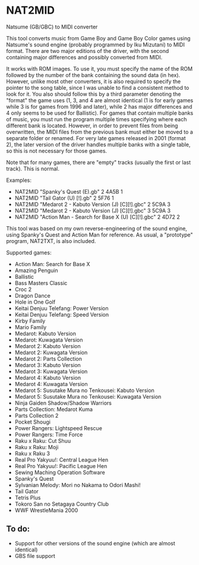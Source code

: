 # NAT2MID
Natsume (GB/GBC) to MIDI converter

This tool converts music from Game Boy and Game Boy Color games using Natsume's sound engine (probably programmed by Iku Mizutani) to MIDI format. There are two major editions of the driver, with the second containing major differences and possibly converted from MIDI.

It works with ROM images. To use it, you must specify the name of the ROM followed by the number of the bank containing the sound data (in hex). However, unlike most other converters, it is also required to specify the pointer to the song table, since I was unable to find a consistent method to look for it. You also should follow this by a third parameter denoting the "format" the game uses (1, 3, and 4 are almost identical (1 is for early games while 3 is for games from 1996 and later), while 2 has major differences and 4 only seems to be used for Ballistic).
For games that contain multiple banks of music, you must run the program multiple times specifying where each different bank is located. However, in order to prevent files from being overwritten, the MIDI files from the previous bank must either be moved to a separate folder or renamed. For very late games released in 2001 (format 2), the later version of the driver handles multiple banks with a single table, so this is not necessary for those games.

Note that for many games, there are "empty" tracks (usually the first or last track). This is normal.

Examples:
* NAT2MID "Spanky's Quest (E).gb" 2 4A5B 1
* NAT2MID "Tail Gator (U) [!].gb" 2 5F76 1
* NAT2MID "Medarot 2 - Kabuto Version (J) [C][!].gbc" 2 5C9A 3
* NAT2MID "Medarot 2 - Kabuto Version (J) [C][!].gbc" 3 5C9A 3
* NAT2MID "Action Man - Search for Base X (U) [C][!].gbc" 2 4D72 2

This tool was based on my own reverse-engineering of the sound engine, using Spanky's Quest and Action Man for reference. As usual, a "prototype" program, NAT2TXT, is also included.

Supported games:
  * Action Man: Search for Base X
  * Amazing Penguin
  * Ballistic
  * Bass Masters Classic
  * Croc 2
  * Dragon Dance
  * Hole in One Golf
  * Keitai Denjuu Telefang: Power Version
  * Keitai Denjuu Telefang: Speed Version
  * Kirby Family
  * Mario Family
  * Medarot: Kabuto Version
  * Medarot: Kuwagata Version
  * Medarot 2: Kabuto Version
  * Medarot 2: Kuwagata Version
  * Medarot 2: Parts Collection
  * Medarot 3: Kabuto Version
  * Medarot 3: Kuwagata Version
  * Medarot 4: Kabuto Version
  * Medarot 4: Kuwagata Version
  * Medarot 5: Susutake Mura no Tenkousei: Kabuto Version
  * Medarot 5: Susutake Mura no Tenkousei: Kuwagata Version
  * Ninja Gaiden Shadow/Shadow Warriors
  * Parts Collection: Medarot Kuma
  * Parts Collection 2
  * Pocket Shougi
  * Power Rangers: Lightspeed Rescue
  * Power Rangers: Time Force
  * Raku x Raku: Cut Shuu
  * Raku x Raku: Moji
  * Raku x Raku 3
  * Real Pro Yakyuu!: Central League Hen
  * Real Pro Yakyuu!: Pacific League Hen
  * Sewing Maching Operation Software
  * Spanky's Quest
  * Sylvanian Melody: Mori no Nakama to Odori Mashi!
  * Tail Gator
  * Tetris Plus
  * Tokoro San no Setagaya Country Club
  * WWF WrestleMania 2000

## To do:
  * Support for other versions of the sound engine (which are almost identical)
  * GBS file support
